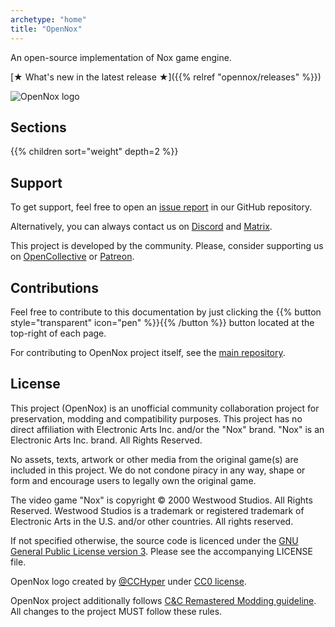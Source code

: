```yaml
---
archetype: "home"
title: "OpenNox"
---
```


An open-source implementation of Nox game engine.

[★ What's new in the latest release ★]({{% relref "opennox/releases" %}})

![OpenNox logo](images/hero.png?width=100%&height=100%)

## Sections

{{% children sort="weight" depth=2 %}}

## Support

To get support, feel free to open an [issue report](https://github.com/opennox/opennox/issues) in our GitHub repository.

Alternatively, you can always contact us on [Discord](https://discord.gg/HgDUeXhAyW) and [Matrix](https://matrix.to/#/#opennox:nwca.xyz).

This project is developed by the community. Please, consider supporting us on [OpenCollective](https://opencollective.com/) or [Patreon](https://www.patreon.com/opennox).

## Contributions

Feel free to contribute to this documentation by just clicking the {{% button style="transparent" icon="pen" %}}{{% /button %}} button located at the top-right of each page.

For contributing to OpenNox project itself, see the [main repository](https://github.com/opennox/opennox).

## License

This project (OpenNox) is an unofficial community collaboration project for preservation, modding and compatibility purposes.
This project has no direct affiliation with Electronic Arts Inc. and/or the "Nox" brand. "Nox" is an Electronic Arts Inc. brand. All Rights Reserved.

No assets, texts, artwork or other media from the original game(s) are included in this project.
We do not condone piracy in any way, shape or form and encourage users to legally own the original game.

The video game "Nox" is copyright © 2000 Westwood Studios. All Rights Reserved.
Westwood Studios is a trademark or registered trademark of Electronic Arts in the U.S. and/or other countries. All rights reserved.

If not specified otherwise, the source code is licenced under the [GNU General Public License version 3](<https://www.gnu.org/licenses/gpl-3.0.html>). Please see the accompanying LICENSE file.

OpenNox logo created by [@CCHyper](https://github.com/CCHyper) under [CC0 license](https://creativecommons.org/share-your-work/public-domain/cc0/).

OpenNox project additionally follows [C&C Remastered Modding guideline](https://www.ea.com/games/command-and-conquer/command-and-conquer-remastered/modding-faq). All changes to the project MUST follow these rules.
